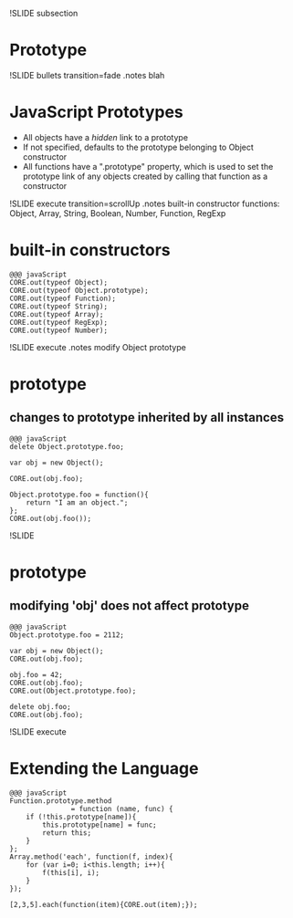 !SLIDE subsection

# Prototype #

!SLIDE bullets transition=fade
.notes blah

# JavaScript Prototypes #

* All objects have a _hidden_ link to a prototype
* If not specified, defaults to the prototype belonging to Object constructor
* All functions have a ".prototype" property, which is used to set the prototype link of any objects
created by calling that function as a constructor

!SLIDE execute transition=scrollUp
.notes built-in constructor functions: Object, Array, String, Boolean, Number, Function, RegExp

# built-in constructors #

    @@@ javaScript
    CORE.out(typeof Object);
    CORE.out(typeof Object.prototype);
    CORE.out(typeof Function);
    CORE.out(typeof String);
    CORE.out(typeof Array);
    CORE.out(typeof RegExp);
    CORE.out(typeof Number);

!SLIDE execute
.notes modify Object prototype

# prototype #
## changes to prototype inherited by all instances ##

    @@@ javaScript
    delete Object.prototype.foo;
    
    var obj = new Object();

    CORE.out(obj.foo);

    Object.prototype.foo = function(){
        return "I am an object.";
    };
    CORE.out(obj.foo());

!SLIDE

# prototype #
## modifying 'obj' does not affect prototype ##

    @@@ javaScript
    Object.prototype.foo = 2112;

    var obj = new Object();
    CORE.out(obj.foo);

    obj.foo = 42;
    CORE.out(obj.foo);
    CORE.out(Object.prototype.foo);

    delete obj.foo;
    CORE.out(obj.foo);

!SLIDE execute

# Extending the Language #

    @@@ javaScript
    Function.prototype.method
                   = function (name, func) {
        if (!this.prototype[name]){
            this.prototype[name] = func;
            return this;
        }
    };
    Array.method('each', function(f, index){
        for (var i=0; i<this.length; i++){
            f(this[i], i);
        }
    });

    [2,3,5].each(function(item){CORE.out(item);});
